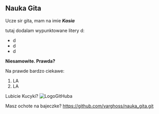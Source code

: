 ## Nauka Gita

Ucze sir gita, mam na imie **_Kasia_**

tutaj dodalam wypunktowane litery d:
* d
* d
* d

**Niesamowite. Prawda?**

Na prawde bardzo ciekawe:

1. LA
2. LA


Lubicie Kucyki?
 ![LogoGitHuba](https://octodex.github.com/images/twenty-percent-cooler-octocat.png)


Masz ochote na bajeczke?
https://github.com/varghoss/nauka_gita.git

